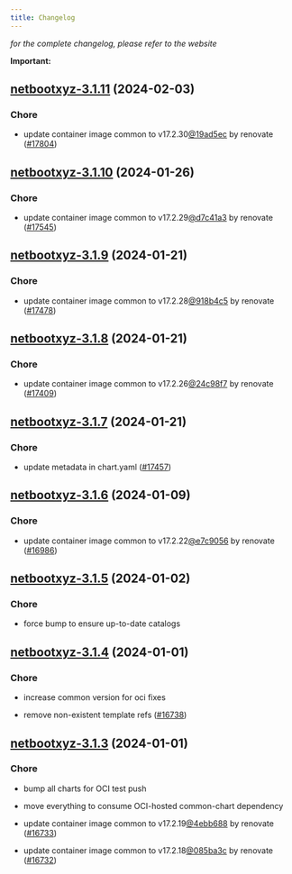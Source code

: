 ```yaml
---
title: Changelog
---
```



*for the complete changelog, please refer to the website*

**Important:**



## [netbootxyz-3.1.11](https://github.com/truecharts/charts/compare/netbootxyz-3.1.10...netbootxyz-3.1.11) (2024-02-03)

### Chore



- update container image common to v17.2.30[@19ad5ec](https://github.com/19ad5ec) by renovate ([#17804](https://github.com/truecharts/charts/issues/17804))


## [netbootxyz-3.1.10](https://github.com/truecharts/charts/compare/netbootxyz-3.1.9...netbootxyz-3.1.10) (2024-01-26)

### Chore



- update container image common to v17.2.29[@d7c41a3](https://github.com/d7c41a3) by renovate ([#17545](https://github.com/truecharts/charts/issues/17545))


## [netbootxyz-3.1.9](https://github.com/truecharts/charts/compare/netbootxyz-3.1.8...netbootxyz-3.1.9) (2024-01-21)

### Chore



- update container image common to v17.2.28[@918b4c5](https://github.com/918b4c5) by renovate ([#17478](https://github.com/truecharts/charts/issues/17478))


## [netbootxyz-3.1.8](https://github.com/truecharts/charts/compare/netbootxyz-3.1.7...netbootxyz-3.1.8) (2024-01-21)

### Chore



- update container image common to v17.2.26[@24c98f7](https://github.com/24c98f7) by renovate ([#17409](https://github.com/truecharts/charts/issues/17409))


## [netbootxyz-3.1.7](https://github.com/truecharts/charts/compare/netbootxyz-3.1.6...netbootxyz-3.1.7) (2024-01-21)

### Chore



- update metadata in chart.yaml ([#17457](https://github.com/truecharts/charts/issues/17457))




## [netbootxyz-3.1.6](https://github.com/truecharts/charts/compare/netbootxyz-3.1.5...netbootxyz-3.1.6) (2024-01-09)

### Chore



- update container image common to v17.2.22[@e7c9056](https://github.com/e7c9056) by renovate ([#16986](https://github.com/truecharts/charts/issues/16986))


## [netbootxyz-3.1.5](https://github.com/truecharts/charts/compare/netbootxyz-3.1.4...netbootxyz-3.1.5) (2024-01-02)

### Chore



- force bump to ensure up-to-date catalogs


## [netbootxyz-3.1.4](https://github.com/truecharts/charts/compare/netbootxyz-3.1.3...netbootxyz-3.1.4) (2024-01-01)

### Chore



- increase common version for oci fixes

- remove non-existent template refs ([#16738](https://github.com/truecharts/charts/issues/16738))


## [netbootxyz-3.1.3](https://github.com/truecharts/charts/compare/netbootxyz-3.1.0...netbootxyz-3.1.3) (2024-01-01)

### Chore



- bump all charts for OCI test push

- move everything to consume OCI-hosted common-chart dependency

- update container image common to v17.2.19[@4ebb688](https://github.com/4ebb688) by renovate ([#16733](https://github.com/truecharts/charts/issues/16733))

- update container image common to v17.2.18[@085ba3c](https://github.com/085ba3c) by renovate ([#16732](https://github.com/truecharts/charts/issues/16732))
